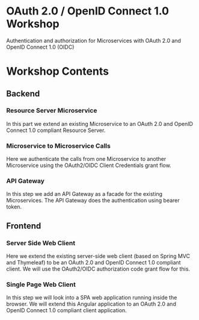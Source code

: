 # OAuth 2.0 / OpenID Connect 1.0 Workshop

Authentication and authorization for Microservices with OAuth 2.0 and OpenID Connect 1.0 (OIDC)

# Workshop Contents

## Backend

### Resource Server Microservice

In this part we extend an existing Microservice to an OAuth 2.0 and OpenID Connect 1.0 compliant
Resource Server.

### Microservice to Microservice Calls

Here we authenticate the calls from one Microservice to another Microservice using the OAuth2/OIDC 
Client Credentials grant flow.

### API Gateway

In this step we add an API Gateway as a facade for the existing Microservices.
The API Gateway does the authentication using bearer token.

## Frontend

### Server Side Web Client

Here we extend the existing server-side web client (based on Spring MVC and Thymeleaf) to be an OAuth 2.0 and OpenID Connect 1.0 compliant client. We will use the OAuth2/OIDC authorization code grant flow for this.

### Single Page Web Client

In this step we will look into a SPA web application running inside the browser. We will extend this Angular application
to an OAuth 2.0 and OpenID Connect 1.0 compliant client application.
